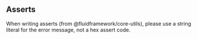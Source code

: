 ## Asserts

When writing asserts (from @fluidframework/core-utils), please use a string literal for the error message, not a hex assert code.
